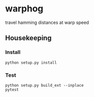 # warphog
travel hamming distances at warp speed

## Housekeeping
### Install

    python setup.py install

### Test

    python setup.py build_ext --inplace
    pytest
